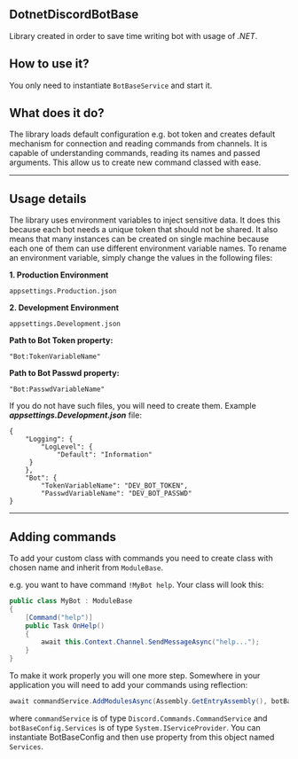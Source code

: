 ## DotnetDiscordBotBase
Library created in order to save time writing bot with usage of *.NET*.
## How to use it?
You only need to instantiate `BotBaseService` and start it.
## What does it do?
The library loads default configuration e.g. bot token and creates default mechanism for connection and reading commands from channels.
It is capable of understanding commands, reading its names and passed arguments.
This allow us to create new command classed with ease.

---
## Usage details
The library uses environment variables to inject sensitive data. It does this because each bot needs a unique token that should not be shared. It also means that many instances can be created on single machine because each one of them can use different environment variable names.
To rename an environment variable, simply change the values in the following files:

**1. Production Environment**

    appsettings.Production.json
**2. Development Environment**

    appsettings.Development.json
**Path to Bot Token property:**

    "Bot:TokenVariableName"
**Path to Bot Passwd property:**

    "Bot:PasswdVariableName"
If you do not have such files, you will need to create them.
Example ***appsettings.Development.json*** file:

    {
        "Logging": {
            "LogLevel": {
                "Default": "Information"
         }
        },
        "Bot": {
            "TokenVariableName": "DEV_BOT_TOKEN",
            "PasswdVariableName": "DEV_BOT_PASSWD"
    }

---

## Adding commands
To add your custom class with commands you need to create class with chosen name and inherit from `ModuleBase`.

e.g. you want to have command `!MyBot help`. Your class will look this:

```csharp
public class MyBot : ModuleBase
{
    [Command("help")]
    public Task OnHelp()
    {
        await this.Context.Channel.SendMessageAsync("help...");
    }
}
```

To make it work properly you will one more step. Somewhere in your application you will need to add your commands using reflection:
```csharp
await commandService.AddModulesAsync(Assembly.GetEntryAssembly(), botBaseConfig.Services);
```
where
`commandService` is of type `Discord.Commands.CommandService` and `botBaseConfig.Services` is of type `System.IServiceProvider`. You can instantiate BotBaseConfig and then use property from this object named `Services`.